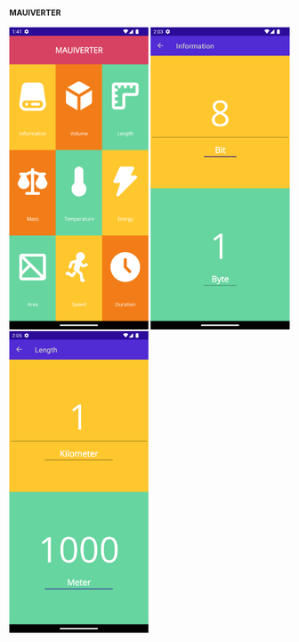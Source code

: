 #### MAUIVERTER

<img src="/Screenshots/MAUIVerter0.png" width="250">
<img src="/Screenshots/MAUIVerter1.png" width="250">
<img src="/Screenshots/MAUIVerter2.png" width="250">